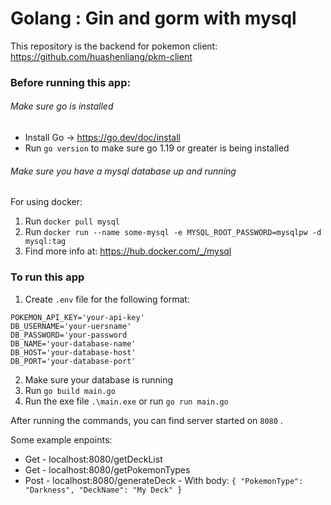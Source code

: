 # Golang : Gin and gorm with mysql

This repository is the backend for pokemon client: https://github.com/huashenliang/pkm-client

### Before running this app:

###### Make sure go is installed
- Install Go -> https://go.dev/doc/install
- Run `go version` to make sure go 1.19 or greater is being installed

###### Make sure you have a mysql database up and running 
For using docker:
1. Run `docker pull mysql`
2. Run `docker run --name some-mysql -e MYSQL_ROOT_PASSWORD=mysqlpw -d mysql:tag`
3. Find more info at: https://hub.docker.com/_/mysql


### To run this app
1. Create `.env` file for the following format:
  ```
  POKEMON_API_KEY='your-api-key'
  DB_USERNAME='your-uersname'
  DB_PASSWORD='your-password
  DB_NAME='your-database-name'
  DB_HOST='your-database-host'
  DB_PORT='your-database-port'
  ```
2. Make sure your database is running
3. Run `go build main.go`
4. Run the exe file `.\main.exe` or run `go run main.go`

After running the commands, you can find server started on `8080` .

Some example enpoints:
- Get - localhost:8080/getDeckList
- Get - localhost:8080/getPokemonTypes
- Post - localhost:8080/generateDeck
      - With body:       ```
      {
          "PokemonType": "Darkness",
          "DeckName": "My Deck"
      }
      ```
